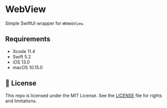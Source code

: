 # WebView

Simple SwiftUI wrapper for `WKWebView`.

## Requirements

- Xcode 11.4
- Swift 5.2
- iOS 13.0
- macOS 10.15.0

## 📄 License

This repo is licensed under the MIT License. See the [LICENSE](LICENSE.md) file for rights and limitations.
